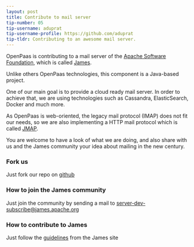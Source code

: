 ```yaml
---
layout: post
title: Contribute to mail server
tip-number: 05
tip-username: aduprat
tip-username-profile: https://github.com/aduprat
tip-tldr: Contributing to an awesome mail server.
---
```


OpenPaas is contributing to a mail server of the [Apache Software Foundation](http://www.apache.org/), which is called [James](http://james.apache.org/).

Unlike others OpenPaas technologies, this component is a Java-based project.

One of our main goal is to provide a cloud ready mail server. In order to achieve that, we are using technologies such as Cassandra, ElasticSearch, Docker and much more.

As OpenPaas is web-oriented, the legacy mail protocol (IMAP) does not fit our needs, so we are also implementing a HTTP mail protocol which is called [JMAP](http://jmap.io/).

You are welcome to have a look of what we are doing, and also share with us and the James community your idea about mailing in the new century.

### Fork us

Just fork our repo on [github](https://github.com/apache/james-project)

### How to join the James community

Just join the community by sending a mail to server-dev-subscribe@james.apache.org

### How to contribute to James

Just follow the [guidelines](http://james.apache.org/contribute.html) from the James site
